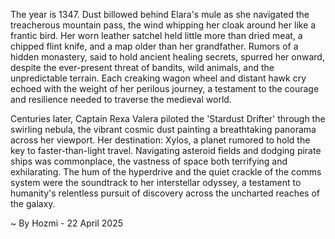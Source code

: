 
The year is 1347.  Dust billowed behind Elara's mule as she navigated the treacherous mountain pass, the wind whipping her cloak around her like a frantic bird.  Her worn leather satchel held little more than dried meat, a chipped flint knife, and a map older than her grandfather.  Rumors of a hidden monastery, said to hold ancient healing secrets, spurred her onward, despite the ever-present threat of bandits, wild animals, and the unpredictable terrain.  Each creaking wagon wheel and distant hawk cry echoed with the weight of her perilous journey, a testament to the courage and resilience needed to traverse the medieval world.


Centuries later, Captain Rexa Valera piloted the 'Stardust Drifter' through the swirling nebula, the vibrant cosmic dust painting a breathtaking panorama across her viewport.  Her destination: Xylos, a planet rumored to hold the key to faster-than-light travel.  Navigating asteroid fields and dodging pirate ships was commonplace, the vastness of space both terrifying and exhilarating. The hum of the hyperdrive and the quiet crackle of the comms system were the soundtrack to her interstellar odyssey, a testament to humanity's relentless pursuit of discovery across the uncharted reaches of the galaxy.

~ By Hozmi - 22 April 2025
